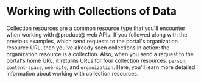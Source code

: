# Working with Collections of Data [](id=working-with-collections-of-data)

Collection resources are a common resource type that you'll encounter when 
working with @product@ web APIs. If you followed along with the previous 
examples, which send requests to the portal's organization resource URL, then 
you've already seen collections in action: the organization resource is a 
collection. Also, when you send a request to the portal's home URL, it returns 
URLs for four collection resources: `person`, `content-space`, `web-site`, and 
`organization`. Here, you'll learn more detailed information about working with 
collection resources. 

